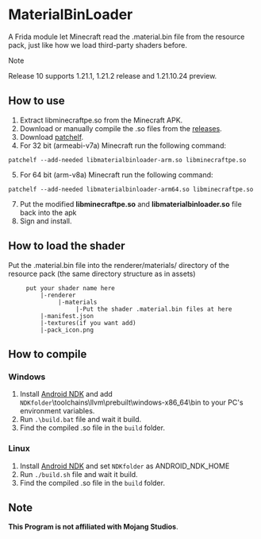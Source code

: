 # MaterialBinLoader

A Frida module let Minecraft read the .material.bin file from the resource pack, just like how we load third-party shaders before.

> [!NOTE]
> Release 10 supports 1.21.1, 1.21.2 release and 1.21.10.24 preview.

## How to use

1. Extract libminecraftpe.so from the Minecraft APK.
2. Download or manually compile the .so files from the [releases](https://github.com/ddf8196/MaterialBinLoader/releases/latest).
3. Download [patchelf](https://github.com/NixOS/patchelf/releases/latest).
4. For 32 bit (armeabi-v7a) Minecraft run the following command:
```
patchelf --add-needed libmaterialbinloader-arm.so libminecraftpe.so
```
5. For 64 bit (arm-v8a) Minecraft run the following command:
```
patchelf --add-needed libmaterialbinloader-arm64.so libminecraftpe.so
```
7. Put the modified **libminecraftpe.so** and **libmaterialbinloader.so** file back into the apk
8. Sign and install.

## How to load the shader

Put the .material.bin file into the renderer/materials/ directory of the resource pack (the same directory structure as in assets)

```
     put your shader name here
         |-renderer
              |-materials
                   |-Put the shader .material.bin files at here
         |-manifest.json
         |-textures(if you want add)
         |-pack_icon.png
```

## How to compile

### Windows

1. Install [Android NDK](https://developer.android.com/ndk/downloads/index.html) and add `NDKfolder`\toolchains\llvm\prebuilt\windows-x86_64\bin to your PC's environment variables.
2. Run `.\build.bat` file and wait it build.
3. Find the compiled .so file in the `build` folder.

### Linux

1. Install [Android NDK](https://developer.android.com/ndk/downloads/index.html) and set `NDKfolder` as ANDROID_NDK_HOME
2. Run `./build.sh` file and wait it build.
3. Find the compiled .so file in the `build` folder.

## Note

**This Program is not affiliated with Mojang Studios**.
